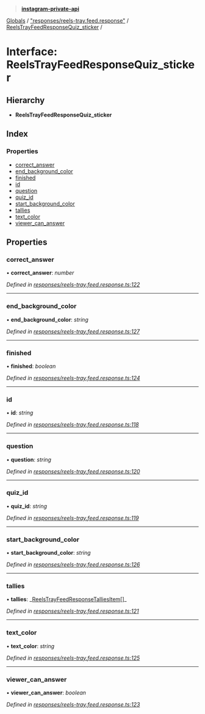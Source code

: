 > **[instagram-private-api](../README.md)**

[Globals](../README.md) / ["responses/reels-tray.feed.response"](../modules/_responses_reels_tray_feed_response_.md) / [ReelsTrayFeedResponseQuiz_sticker](_responses_reels_tray_feed_response_.reelstrayfeedresponsequiz_sticker.md) /

# Interface: ReelsTrayFeedResponseQuiz_sticker

## Hierarchy

- **ReelsTrayFeedResponseQuiz_sticker**

## Index

### Properties

- [correct_answer](_responses_reels_tray_feed_response_.reelstrayfeedresponsequiz_sticker.md#correct_answer)
- [end_background_color](_responses_reels_tray_feed_response_.reelstrayfeedresponsequiz_sticker.md#end_background_color)
- [finished](_responses_reels_tray_feed_response_.reelstrayfeedresponsequiz_sticker.md#finished)
- [id](_responses_reels_tray_feed_response_.reelstrayfeedresponsequiz_sticker.md#id)
- [question](_responses_reels_tray_feed_response_.reelstrayfeedresponsequiz_sticker.md#question)
- [quiz_id](_responses_reels_tray_feed_response_.reelstrayfeedresponsequiz_sticker.md#quiz_id)
- [start_background_color](_responses_reels_tray_feed_response_.reelstrayfeedresponsequiz_sticker.md#start_background_color)
- [tallies](_responses_reels_tray_feed_response_.reelstrayfeedresponsequiz_sticker.md#tallies)
- [text_color](_responses_reels_tray_feed_response_.reelstrayfeedresponsequiz_sticker.md#text_color)
- [viewer_can_answer](_responses_reels_tray_feed_response_.reelstrayfeedresponsequiz_sticker.md#viewer_can_answer)

## Properties

### correct_answer

• **correct_answer**: _number_

_Defined in [responses/reels-tray.feed.response.ts:122](https://github.com/realinstadude/instagram-private-api/blob/4ae8fec/src/responses/reels-tray.feed.response.ts#L122)_

---

### end_background_color

• **end_background_color**: _string_

_Defined in [responses/reels-tray.feed.response.ts:127](https://github.com/realinstadude/instagram-private-api/blob/4ae8fec/src/responses/reels-tray.feed.response.ts#L127)_

---

### finished

• **finished**: _boolean_

_Defined in [responses/reels-tray.feed.response.ts:124](https://github.com/realinstadude/instagram-private-api/blob/4ae8fec/src/responses/reels-tray.feed.response.ts#L124)_

---

### id

• **id**: _string_

_Defined in [responses/reels-tray.feed.response.ts:118](https://github.com/realinstadude/instagram-private-api/blob/4ae8fec/src/responses/reels-tray.feed.response.ts#L118)_

---

### question

• **question**: _string_

_Defined in [responses/reels-tray.feed.response.ts:120](https://github.com/realinstadude/instagram-private-api/blob/4ae8fec/src/responses/reels-tray.feed.response.ts#L120)_

---

### quiz_id

• **quiz_id**: _string_

_Defined in [responses/reels-tray.feed.response.ts:119](https://github.com/realinstadude/instagram-private-api/blob/4ae8fec/src/responses/reels-tray.feed.response.ts#L119)_

---

### start_background_color

• **start_background_color**: _string_

_Defined in [responses/reels-tray.feed.response.ts:126](https://github.com/realinstadude/instagram-private-api/blob/4ae8fec/src/responses/reels-tray.feed.response.ts#L126)_

---

### tallies

• **tallies**: _[ReelsTrayFeedResponseTalliesItem](\_responses_reels_tray_feed_response_.reelstrayfeedresponsetalliesitem.md)[]\_

_Defined in [responses/reels-tray.feed.response.ts:121](https://github.com/realinstadude/instagram-private-api/blob/4ae8fec/src/responses/reels-tray.feed.response.ts#L121)_

---

### text_color

• **text_color**: _string_

_Defined in [responses/reels-tray.feed.response.ts:125](https://github.com/realinstadude/instagram-private-api/blob/4ae8fec/src/responses/reels-tray.feed.response.ts#L125)_

---

### viewer_can_answer

• **viewer_can_answer**: _boolean_

_Defined in [responses/reels-tray.feed.response.ts:123](https://github.com/realinstadude/instagram-private-api/blob/4ae8fec/src/responses/reels-tray.feed.response.ts#L123)_
